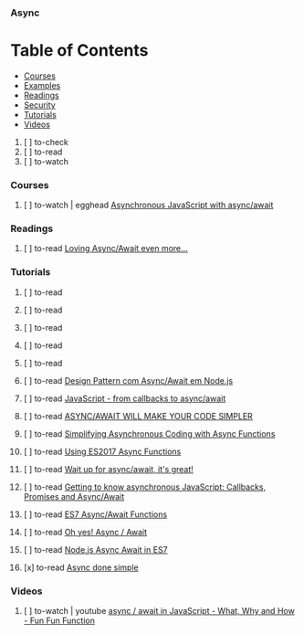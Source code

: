 ### Async

# Table of Contents
<!-- MarkdownTOC depth=4 -->
  - [Courses](#courses)
  - [Examples](#examples)
  - [Readings](#readings)
  - [Security](#security)
  - [Tutorials](#tutorials)
  - [Videos](#videos)
<!-- /MarkdownTOC -->

  1. [ ] to-check []()
  1. [ ] to-read []()
  1. [ ] to-watch []()

### Courses

  1. [ ] to-watch | egghead [Asynchronous JavaScript with async/await](https://egghead.io/courses/asynchronous-javascript-with-async-await)

### Readings

  1. [ ] to-read [Loving Async/Await even more…](https://medium.com/@maxcbc/loving-async-await-even-more-c8713019ee57)

### Tutorials

  1. [ ] to-read []()
  1. [ ] to-read []()
  1. [ ] to-read []()
  1. [ ] to-read []()
  1. [ ] to-read []()
  1. [ ] to-read [Design Pattern com Async/Await em Node.js](https://medium.com/@oieduardorabelo/padr%C3%B5es-de-design-com-async-await-em-node-js-fccfbe24572e)
  1. [ ] to-read [JavaScript - from callbacks to async/await](https://medium.com/@daspinola/javascript-from-callbacks-to-async-await-1cc090ddad99)
  1. [ ] to-read [ASYNC/AWAIT WILL MAKE YOUR CODE SIMPLER](https://blog.patricktriest.com/what-is-async-await-why-should-you-care/)
  1. [ ] to-read [Simplifying Asynchronous Coding with Async Functions](https://www.sitepoint.com/simplifying-asynchronous-coding-async-functions)
  1. [ ] to-read [Using ES2017 Async Functions](https://css-tricks.com/using-es2017-async-functions/)
  1. [ ] to-read [Wait up for async/await, it's great!](https://medium.com/@godspeedelbow/wait-up-for-async-await-its-great-a69029cc1b6a)
  1. [ ] to-read [Getting to know asynchronous JavaScript: Callbacks, Promises and Async/Await](https://medium.com/codebuddies/getting-to-know-asynchronous-javascript-callbacks-promises-and-async-await-17e0673281ee)
  1. [ ] to-read [ES7 Async/Await Functions](https://www.codementor.io/jorgare/es7-async-await-functions-ardr6evwt)
  1. [ ] to-read [Oh yes! Async / Await](https://medium.freecodecamp.org/oh-yes-async-await-f54e5a079fc1)

  1. [ ] to-read [Node.js Async Await in ES7](http://stackabuse.com/node-js-async-await-in-es7/)
  1. [x] to-read [Async done simple](https://dev.to/peters_byts/async-done-simple)

### Videos

  1. [ ] to-watch | youtube [async / await in JavaScript - What, Why and How - Fun Fun Function](https://www.youtube.com/watch?v=568g8hxJJp4)
